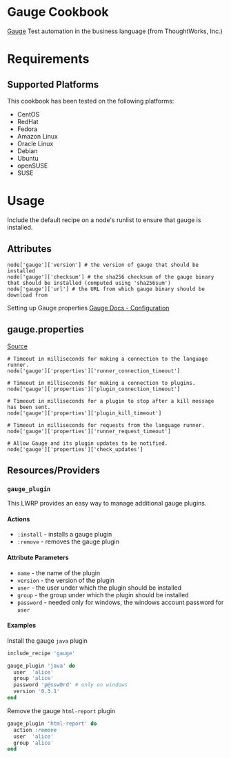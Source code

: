 Gauge Cookbook
==============
[Gauge](http://getgauge.io/) Test automation in the business language (from ThoughtWorks, Inc.)

Requirements
============

## Supported Platforms

This cookbook has been tested on the following platforms:

* CentOS
* RedHat
* Fedora
* Amazon Linux
* Oracle Linux
* Debian
* Ubuntu
* openSUSE
* SUSE

Usage
=====

Include the default recipe on a node's runlist to ensure that gauge is installed.

Attributes
----------
```
node['gauge']['version'] # the version of gauge that should be installed
node['gauge']['checksum'] # the sha256 checksum of the gauge binary that should be installed (computed using 'sha256sum')
node['gauge']['url'] # the URL from which gauge binary should be download from
```
Setting up Gauge properties
[Gauge Docs - Configuration](http://getgauge.io/documentation/user/current/advanced_readings/configuration/)

gauge.properties
----------
[Source](https://github.com/getgauge/gauge/blob/master/skel/gauge.properties)
```
# Timeout in milliseconds for making a connection to the language runner.
node['gauge']['properties']['runner_connection_timeout']

# Timeout in milliseconds for making a connection to plugins.
node['gauge']['properties']['plugin_connection_timeout']

# Timeout in milliseconds for a plugin to stop after a kill message has been sent.
node['gauge']['properties']['plugin_kill_timeout']

# Timeout in milliseconds for requests from the language runner.
node['gauge']['properties']['runner_request_timeout']

# Allow Gauge and its plugin updates to be notified.
node['gauge']['properties']['check_updates']
```
Resources/Providers
-------------------

### `gauge_plugin`

This LWRP provides an easy way to manage additional gauge plugins.

#### Actions

- `:install` - installs a gauge plugin
- `:remove` - removes the gauge plugin

#### Attribute Parameters

- `name` - the name of the plugin
- `version` - the version of the plugin
- `user` - the user under which the plugin should be installed
- `group` - the group under which the plugin should be installed
- `password` - needed only for windows, the windows account password for `user`

#### Examples

Install the gauge `java` plugin

```ruby
include_recipe 'gauge'

gauge_plugin 'java' do
  user  'alice'
  group 'alice'
  password 'p@ssw0rd' # only on windows
  version '0.3.1'
end
```

Remove the gauge `html-report` plugin

```ruby
gauge_plugin 'html-report' do
  action :remove
  user  'alice'
  group 'alice'
end
```
